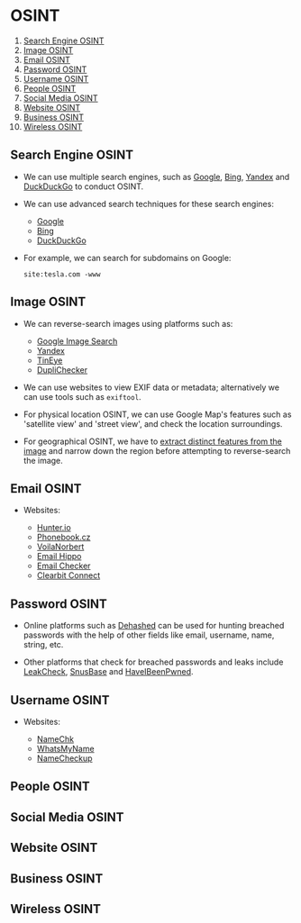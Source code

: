 # OSINT

1. [Search Engine OSINT](#search-engine-osint)
2. [Image OSINT](#image-osint)
3. [Email OSINT](#email-osint)
4. [Password OSINT](#password-osint)
5. [Username OSINT](#username-osint)
6. [People OSINT](#people-osint)
7. [Social Media OSINT](#social-media-osint)
8. [Website OSINT](#website-osint)
9. [Business OSINT](#business-osint)
10. [Wireless OSINT](#wireless-osint)

## Search Engine OSINT

* We can use multiple search engines, such as [Google](https://www.google.com/), [Bing](https://www.bing.com/), [Yandex](https://yandex.com/) and [DuckDuckGo](https://duckduckgo.com/) to conduct OSINT.

* We can use advanced search techniques for these search engines:

  * [Google](https://www.googleguide.com/print/adv_op_ref.pdf)
  * [Bing](https://www.bruceclay.com/blog/bing-google-advanced-search-operators/)
  * [DuckDuckGo](https://help.duckduckgo.com/duckduckgo-help-pages/results/syntax/)

* For example, we can search for subdomains on Google:

  ```site:tesla.com -www```

## Image OSINT

* We can reverse-search images using platforms such as:

  * [Google Image Search](https://images.google.com/)
  * [Yandex](https://yandex.com/)
  * [TinEye](https://tineye.com)
  * [DupliChecker](https://www.duplichecker.com/reverse-image-search.php)

* We can use websites to view EXIF data or metadata; alternatively we can use tools such as ```exiftool```.

* For physical location OSINT, we can use Google Map's features such as 'satellite view' and 'street view', and check the location surroundings.

* For geographical OSINT, we have to [extract distinct features from the image](https://somerandomstuff1.wordpress.com/2019/02/08/geoguessr-the-top-tips-tricks-and-techniques/) and narrow down the region before attempting to reverse-search the image.

## Email OSINT

* Websites:

  * [Hunter.io](https://hunter.io/)
  * [Phonebook.cz](https://phonebook.cz/)
  * [VoilaNorbert](https://www.voilanorbert.com/)
  * [Email Hippo](https://tools.emailhippo.com/)
  * [Email Checker](https://email-checker.net/)
  * [Clearbit Connect](https://chrome.google.com/webstore/detail/clearbit-connect-supercha/pmnhcgfcafcnkbengdcanjablaabjplo?hl=en)

## Password OSINT

* Online platforms such as [Dehashed](https://dehashed.com/) can be used for hunting breached passwords with the help of other fields like email, username, name, string, etc.

* Other platforms that check for breached passwords and leaks include [LeakCheck](https://leakcheck.io/), [SnusBase](https://snusbase.com/) and [HaveIBeenPwned](https://haveibeenpwned.com/).

## Username OSINT

* Websites:

  * [NameChk](https://namechk.com/)
  * [WhatsMyName](https://whatsmyname.app/)
  * [NameCheckup](https://namecheckup.com/)

## People OSINT

## Social Media OSINT

## Website OSINT

## Business OSINT

## Wireless OSINT
